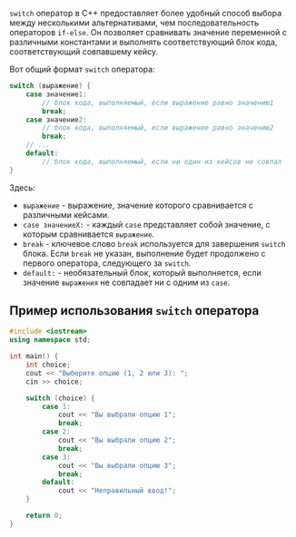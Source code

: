 `switch` оператор в C++ предоставляет более удобный способ выбора между несколькими альтернативами, чем последовательность операторов `if-else`. Он позволяет сравнивать значение переменной с различными константами и выполнять соответствующий блок кода, соответствующий совпавшему кейсу.

Вот общий формат `switch` оператора:
```cpp
switch (выражение) {
    case значение1:
        // блок кода, выполняемый, если выражение равно значению1
        break;
    case значение2:
        // блок кода, выполняемый, если выражение равно значению2
        break;
    // ...
    default:
        // блок кода, выполняемый, если ни один из кейсов не совпал
}
```

Здесь:

- `выражение` - выражение, значение которого сравнивается с различными кейсами.
- `case значениеX:` - каждый `case` представляет собой значение, с которым сравнивается `выражение`.
- `break` - ключевое слово `break` используется для завершения `switch` блока. Если `break` не указан, выполнение будет продолжено с первого оператора, следующего за `switch`.
- `default:` - необязательный блок, который выполняется, если значение `выражения` не совпадает ни с одним из `case`.

## Пример использования `switch` оператора

```cpp
#include <iostream>
using namespace std;

int main() {
    int choice;
    cout << "Выберите опцию (1, 2 или 3): ";
    cin >> choice;

    switch (choice) {
        case 1:
            cout << "Вы выбрали опцию 1";
            break;
        case 2:
            cout << "Вы выбрали опцию 2";
            break;
        case 3:
            cout << "Вы выбрали опцию 3";
            break;
        default:
            cout << "Неправильный ввод!";
    }

    return 0;
}
```